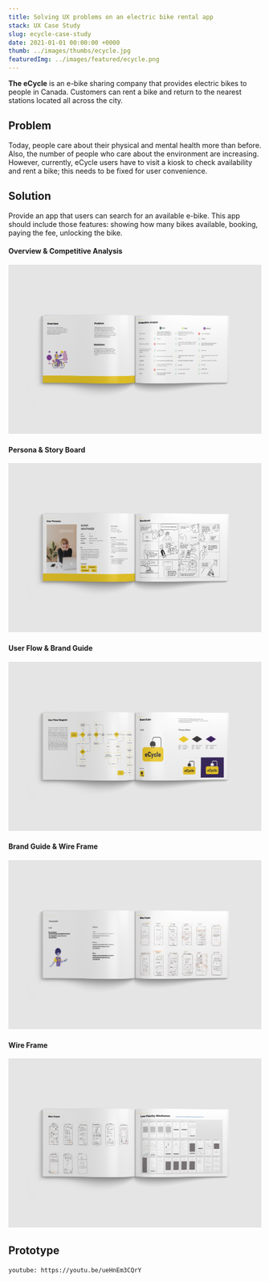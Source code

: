 ```yaml
---
title: Solving UX problems on an electric bike rental app
stack: UX Case Study
slug: ecycle-case-study
date: 2021-01-01 00:00:00 +0000
thumb: ../images/thumbs/ecycle.jpg
featuredImg: ../images/featured/ecycle.png
---
```


**The eCycle** is an e-bike sharing company that provides electric bikes to people in Canada. Customers can rent a bike and return to the nearest stations located all across the city.

## Problem

Today, people care about their physical and mental health more than before. Also, the number of people who care about the environment are increasing. However, currently, eCycle users have to visit a kiosk to check availability and rent a bike; this needs to be fixed for user convenience.

## Solution

Provide an app that users can search for an available e-bike. This app should include those features: showing how many bikes available, booking, paying the fee, unlocking the bike.

#### Overview & Competitive Analysis

![Image of screen](../images/featured/ecycle6.png)

#### Persona & Story Board

![Image of screen](../images/featured/ecycle2.png)

#### User Flow & Brand Guide

![Image of screen](../images/featured/ecycle3.png)

#### Brand Guide & Wire Frame

![Image of screen](../images/featured/ecycle4.png)

#### Wire Frame

![Image of screen](../images/featured/ecycle5.png)

## Prototype

`youtube: https://youtu.be/ueHnEm3CQrY`
